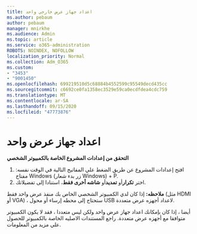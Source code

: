 ```yaml
---
title: اعداد جهاز عرض خارجي واحد
ms.author: pebaum
author: pebaum
manager: mnirkhe
ms.audience: Admin
ms.topic: article
ms.service: o365-administration
ROBOTS: NOINDEX, NOFOLLOW
localization_priority: Normal
ms.collection: Adm_O365
ms.custom:
- "3453"
- "9001450"
ms.openlocfilehash: 699219510d5c68884b4552599c95549decd435cc
ms.sourcegitcommit: c6692ce0fa1358ec3529e59ca0ecdfdea4cdc759
ms.translationtype: MT
ms.contentlocale: ar-SA
ms.lasthandoff: 09/15/2020
ms.locfileid: "47773876"
---
```

# <a name="set-up-one-monitor"></a>اعداد جهاز عرض واحد

**التحقق من إعدادات المشروع الخاصة بالكمبيوتر الشخصي**

1. افتح إعدادات المشروع عن طريق الضغط علي المفاتيح التالية في الوقت نفسه: مفتاح Windows (زر بدء شعار Windows) + P.
2. اختر **تكرار**أو **تمديد**أو **شاشه أخرى فقط**، استنادا إلى تفضيلاتك.

**ملاحظه:** إذا كان لدي الكمبيوتر الشخصي الخاص بك منفذ عرض واحد فقط (مثل HDMI أو VGA) ، ستحتاج إلى محطه إرساء أو محول USB لاعداد أجهزه عرض متعددة.

أيضا ، إذا كان بإمكانك اعداد جهاز عرض واحد ولكن ليس متعددا ، فقد لا يكون الكمبيوتر متوافقا مع أجهزه عرض متعددة. راجع المستندات الاصليه الخاصة بالكمبيوتر للحصول علي مزيد من المعلومات.